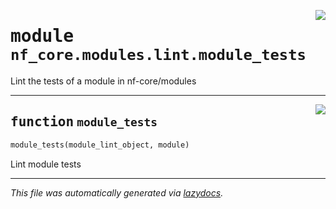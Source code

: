 <!-- markdownlint-disable -->

<a href="../../../../../../tools/nf_core/modules/lint/module_tests.py#L0"><img align="right" style="float:right;" src="https://img.shields.io/badge/-source-cccccc?style=flat-square"></a>

# <kbd>module</kbd> `nf_core.modules.lint.module_tests`

Lint the tests of a module in nf-core/modules

---

<a href="../../../../../../tools/nf_core/modules/lint/module_tests.py#L12"><img align="right" style="float:right;" src="https://img.shields.io/badge/-source-cccccc?style=flat-square"></a>

## <kbd>function</kbd> `module_tests`

```python
module_tests(module_lint_object, module)
```

Lint module tests

---

_This file was automatically generated via [lazydocs](https://github.com/ml-tooling/lazydocs)._
